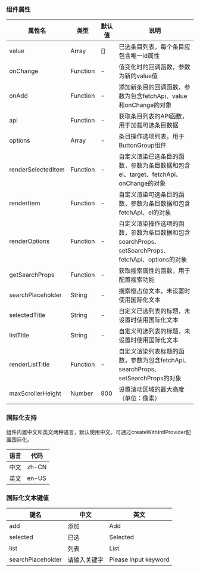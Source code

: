 ### 组件属性

| 属性名                | 类型       | 默认值 | 说明                                                                    |
|--------------------|----------|-----|-----------------------------------------------------------------------|
| value              | Array    | []  | 已选条目列表，每个条目应包含唯一id属性                                                  |
| onChange           | Function | -   | 值变化时的回调函数，参数为新的value值                                                 |
| onAdd              | Function | -   | 添加新条目的回调函数，参数为包含fetchApi、value和onChange的对象                            |
| api                | Function | -   | 获取条目列表的API函数，用于加载可选条目数据                                               |
| options            | Array    | -   | 条目操作选项列表，用于ButtonGroup组件                                              |
| renderSelectedItem | Function | -   | 自定义渲染已选条目的函数，参数为条目数据和包含el、target、fetchApi、onChange的对象                 |
| renderItem         | Function | -   | 自定义渲染可选条目的函数，参数为条目数据和包含fetchApi、el的对象                                 |
| renderOptions      | Function | -   | 自定义渲染操作选项的函数，参数为条目数据和包含searchProps、setSearchProps、fetchApi、options的对象 |
| getSearchProps     | Function | -   | 获取搜索属性的函数，用于配置搜索功能                                                    |
| searchPlaceholder  | String   | -   | 搜索框占位文本，未设置时使用国际化文本                                                   |
| selectedTitle      | String   | -   | 自定义已选列表的标题，未设置时使用国际化文本                                                |
| listTitle          | String   | -   | 自定义可选列表的标题，未设置时使用国际化文本                                                |
| renderListTitle    | Function | -   | 自定义渲染列表标题的函数，参数为包含fetchApi、searchProps、setSearchProps的对象              |
| maxScrollerHeight  | Number   | 800 | 设置滚动区域的最大高度（单位：像素）                                                    |

### 国际化支持

组件内置中文和英文两种语言，默认使用中文。可通过createWithIntlProvider配置国际化。

| 语言 | 代码    |
|----|-------|
| 中文 | zh-CN |
| 英文 | en-US |

### 国际化文本键值

| 键名                | 中文     | 英文                   |
|-------------------|--------|----------------------|
| add               | 添加     | Add                  |
| selected          | 已选     | Selected             |
| list              | 列表     | List                 |
| searchPlaceholder | 请输入关键字 | Please input keyword |